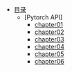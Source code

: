 <!-- docs/_sidebar.md -->
- [目录](README.md)
    - [Pytorch API]
        - [chapter01 ](Pytorch/chapter1.md)
        - [chapter02 ](Pytorch/chapter2.md)
        - [chapter03 ](Pytorch/chapter3.md)
        - [chapter04 ](Pytorch/chapter4.md)
        - [chapter05 ](Pytorch/chapter5.md)
        - [chapter06 ](Pytorch/chapter6.md)
        